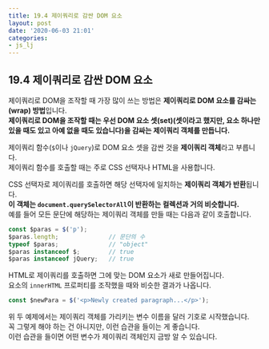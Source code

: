 ```yaml
---
title: 19.4 제이쿼리로 감싼 DOM 요소
layout: post
date: '2020-06-03 21:01'
categories:
- js_lj
---
```


## 19.4 제이쿼리로 감싼 DOM 요소

제이쿼리로 DOM을 조작할 때 가장 많이 쓰는 방법은 **제이쿼리로 DOM 요소를 감싸는(wrap) 방법**입니다.  
**제이쿼리로 DOM을 조작할 때는 우선 DOM 요소 셋(set)(셋이라고 했지만, 요소 하나만 있을 때도 있고 
아예 없을 때도 있습니다)을 감싸는 제이쿼리 객체를 만듭니다.**  

제이쿼리 함수(`$`이나 `jQuery`)로 DOM 요소 셋을 감싼 것을 **제이쿼리 객체**라고 부릅니다.  
제이쿼리 함수를 호출할 때는 주로 CSS 선택자나 HTML을 사용합니다.

CSS 선택자로 제이쿼리를 호출하면 해당 선택자에 일치하는 **제이쿼리 객체가 반환**됩니다.  
**이 객체는 `document.querySelectorAll`이 반환하는 컬렉션과 거의 비슷합니다.**  
예를 들어 모든 문단에 해당하는 제이쿼리 객체를 만들 때는 다음과 같이 호출합니다.

```javascript
const $paras = $('p');
$paras.length;              // 문단의 수
typeof $paras;              // "object"
$paras instanceof $;        // true
$paras instanceof jQuery;   // true
```

HTML로 제이쿼리를 호출하면 그에 맞는 DOM 요소가 새로 만들어집니다.  
요소의 `innerHTML` 프로퍼티를 조작했을 때와 비슷한 결과가 나옵니다.

```javascript
const $newPara = $('<p>Newly created paragraph...</p>');
```

위 두 예제에서는 제이쿼리 객체를 가리키는 변수 이름을 달러 기호로 시작했습니다.  
꼭 그렇게 해야 하는 건 아니지만, 이런 습관을 들이는 게 좋습니다.  
이런 습관을 들이면 어떤 변수가 제이쿼리 객체인지 금방 알 수 있습니다.

